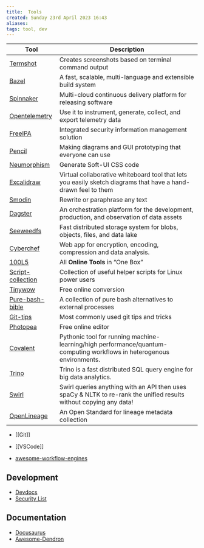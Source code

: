 ```yaml
---
title:  Tools
created: Sunday 23rd April 2023 16:43
aliases: 
tags: tool, dev
---
```


| Tool                                                              | Description                                                                                                           |
| ----------------------------------------------------------------- | --------------------------------------------------------------------------------------------------------------------- |
| [Termshot](https://github.com/homeport/termshot)                  | Creates screenshots based on terminal command output                                                                  |
| [Bazel](https://bazel.build/)                                     | A fast, scalable, multi-language and extensible build system                                                          |
| [Spinnaker](https://spinnaker.io/)                                | Multi-cloud continuous delivery platform for releasing software                                                       |
| [Opentelemetry](https://opentelemetry.io/)                        | Use it to instrument, generate, collect, and export telemetry data                                                    |
| [FreeIPA](https://www.freeipa.org/page/Main_Page)                 | Integrated security information management solution                                                                   |
| [Pencil](https://github.com/evolus/pencil)                        | Making diagrams and GUI prototyping that everyone can use                                                             |
| [Neumorphism](https://neumorphism.io/#e0e0e0)                     | Generate Soft-UI CSS code                                                                                             |
| [Excalidraw](https://excalidraw.com/)                             | Virtual collaborative whiteboard tool that lets you easily sketch diagrams that have a hand-drawn feel to them        |
| [Smodin](https://smodin.io/free-english-rewriter-and-spinner)     | Rewrite or paraphrase any text                                                                                        |
| [Dagster](https://github.com/dagster-io/dagster)                  | An orchestration platform for the development, production, and observation of data assets                             |
| [Seeweedfs](https://github.com/seaweedfs/seaweedfs)               | Fast distributed storage system for blobs, objects, files, and data lake                                              |
| [Cyberchef](https://cyberchef.org/)                               | Web app for encryption, encoding, compression and data analysis.                                                      |
| [100L5](https://10015.io/)                                        | All **Online Tools** in “One Box”                                                                                     |
| [Script-collection](https://github.com/neteler/script_collection) | Collection of useful helper scripts for Linux power users                                                             |
| [Tinywow](https://tinywow.com/)                                   | Free online conversion                                                                                                |
| [Pure-bash-bible](https://github.com/dylanaraps/pure-bash-bible)  | A collection of pure bash alternatives to external processes                                                          |
| [Git-tips](https://github.com/git-tips/tips)                      | Most commonly used git tips and tricks                                                                                |
| [Photopea](https://www.photopea.com/)                             | Free online editor                                                                                                    |
| [Covalent](https://github.com/AgnostiqHQ/covalent)                | Pythonic tool for running machine-learning/high performance/quantum-computing workflows in heterogenous environments. |
| [Trino](https://github.com/trinodb/trino)                         | Trino is a fast distributed SQL query engine for big data analytics.                                                  |
| [Swirl](https://github.com/swirlai/swirl-search)                  | Swirl queries anything with an API then uses spaCy & NLTK to re-rank the unified results without copying any data!    |
|[OpenLineage](https://github.com/OpenLineage/OpenLineage)|An Open Standard for lineage metadata collection|

- [[Git]]
- [[VSCode]]

- [awesome-workflow-engines](https://github.com/meirwah/awesome-workflow-engines)

## Development

- [Devdocs](https://devdocs.io/)
- [Security List](https://security-list.js.org/#/)

## Documentation

- [Docusaurus](https://docusaurus.io/)
- [Awesome-Dendron](https://github.com/dendronhq/awesome-dendron/)